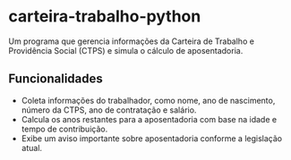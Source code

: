 # carteira-trabalho-python
Um programa que gerencia informações da Carteira de Trabalho e Providência Social (CTPS) e simula o cálculo de aposentadoria.

## Funcionalidades
- Coleta informações do trabalhador, como nome, ano de nascimento, número da CTPS, ano de contratação e salário.
- Calcula os anos restantes para a aposentadoria com base na idade e tempo de contribuição.
- Exibe um aviso importante sobre aposentadoria conforme a legislação atual.




